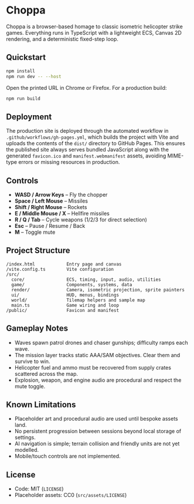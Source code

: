 # Choppa

Choppa is a browser-based homage to classic isometric helicopter strike games. Everything runs in TypeScript with a lightweight ECS, Canvas 2D rendering, and a deterministic fixed-step loop.

## Quickstart

```bash
npm install
npm run dev -- --host
```

Open the printed URL in Chrome or Firefox. For a production build:

```bash
npm run build
```

## Deployment

The production site is deployed through the automated workflow in
`.github/workflows/gh-pages.yml`, which builds the project with Vite and uploads the
contents of the `dist/` directory to GitHub Pages. This ensures the published
site always serves bundled JavaScript along with the generated `favicon.ico` and
`manifest.webmanifest` assets, avoiding MIME-type errors or missing resources in
production.

## Controls

- **WASD / Arrow Keys** – Fly the chopper
- **Space / Left Mouse** – Missiles
- **Shift / Right Mouse** – Rockets
- **E / Middle Mouse / X** – Hellfire missiles
- **R / Q / Tab** – Cycle weapons (1/2/3 for direct selection)
- **Esc** – Pause / Resume / Back
- **M** – Toggle mute

## Project Structure

```
/index.html            Entry page and canvas
/vite.config.ts        Vite configuration
/src/
  core/                ECS, timing, input, audio, utilities
  game/                Components, systems, data
  render/              Camera, isometric projection, sprite painters
  ui/                  HUD, menus, bindings
  world/               Tilemap helpers and sample map
  main.ts              Game wiring and loop
/public/               Favicon and manifest
```

## Gameplay Notes

- Waves spawn patrol drones and chaser gunships; difficulty ramps each wave.
- The mission layer tracks static AAA/SAM objectives. Clear them and survive to win.
- Helicopter fuel and ammo must be recovered from supply crates scattered across the map.
- Explosion, weapon, and engine audio are procedural and respect the mute toggle.

## Known Limitations

- Placeholder art and procedural audio are used until bespoke assets land.
- No persistent progression between sessions beyond local storage of settings.
- AI navigation is simple; terrain collision and friendly units are not yet modelled.
- Mobile/touch controls are not implemented.

## License

- Code: MIT (`LICENSE`)
- Placeholder assets: CC0 (`src/assets/LICENSE`)

